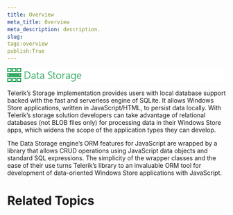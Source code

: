 ```yaml
---
title: Overview
meta_title: Overview
meta_description: description.
slug: 
tags:overview
publish:True
---
```

![datastorage-overview](../Media/DataStorage\datastorage-overview.png)

Telerik’s Storage implementation provides users with local database support backed with the fast and serverless engine of SQLite. It allows Windows Store
				applications, written in JavaScript/HTML, to persist data locally. With Telerik’s storage solution developers can take advantage of relational databases
				(not BLOB files only) for processing data in their Windows Store apps, which widens the scope of the application types they can develop.
			

The Data Storage engine’s ORM features for JavaScript are wrapped by a library that allows CRUD operations using JavaScript data objects and standard SQL
				expressions. The simplicity of the wrapper classes and the ease of their use turns Telerik’s library to an invaluable ORM tool for development of data-oriented
				Windows Store applications with JavaScript.
			

# Related Topics
